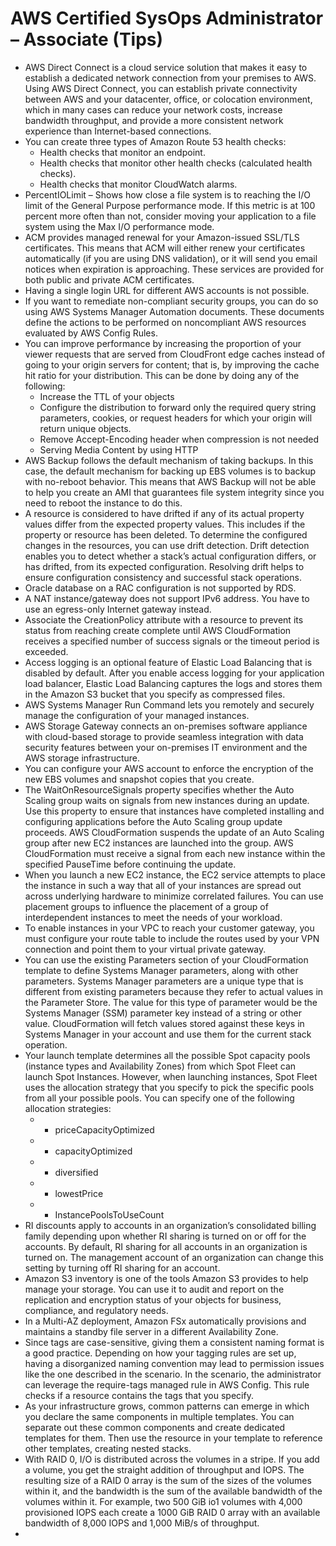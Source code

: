 # AWS Certified SysOps Administrator – Associate (Tips)
* AWS Direct Connect is a cloud service solution that makes it easy to establish a dedicated network connection from your premises to AWS. Using AWS Direct Connect, you can establish private connectivity between AWS and your datacenter, office, or colocation environment, which in many cases can reduce your network costs, increase bandwidth throughput, and provide a more consistent network experience than Internet-based connections.
* You can create three types of Amazon Route 53 health checks:
  * Health checks that monitor an endpoint.
  * Health checks that monitor other health checks (calculated health checks).
  * Health checks that monitor CloudWatch alarms.
* PercentIOLimit – Shows how close a file system is to reaching the I/O limit of the General Purpose performance mode. If this metric is at 100 percent more often than not, consider moving your application to a file system using the Max I/O performance mode.
* ACM provides managed renewal for your Amazon-issued SSL/TLS certificates. This means that ACM will either renew your certificates automatically (if you are using DNS validation), or it will send you email notices when expiration is approaching. These services are provided for both public and private ACM certificates.
* Having a single login URL for different AWS accounts is not possible.
* If you want to remediate non-compliant security groups, you can do so using AWS Systems Manager Automation documents. These documents define the actions to be performed on noncompliant AWS resources evaluated by AWS Config Rules.
* You can improve performance by increasing the proportion of your viewer requests that are served from CloudFront edge caches instead of going to your origin servers for content; that is, by improving the cache hit ratio for your distribution. This can be done by doing any of the following:
  * Increase the TTL of your objects
  * Configure the distribution to forward only the required query string parameters, cookies, or request headers for which your origin will return unique objects.
  * Remove Accept-Encoding header when compression is not needed
  * Serving Media Content by using HTTP
* AWS Backup follows the default mechanism of taking backups. In this case, the default mechanism for backing up EBS volumes is to backup with no-reboot behavior. This means that AWS Backup will not be able to help you create an AMI that guarantees file system integrity since you need to reboot the instance to do this.
* A resource is considered to have drifted if any of its actual property values differ from the expected property values. This includes if the property or resource has been deleted. To determine the configured changes in the resources, you can use drift detection. Drift detection enables you to detect whether a stack’s actual configuration differs, or has drifted, from its expected configuration. Resolving drift helps to ensure configuration consistency and successful stack operations.
* Oracle database on a RAC configuration is not supported by RDS.
* A NAT instance/gateway does not support IPv6 address. You have to use an egress-only Internet gateway instead.
* Associate the CreationPolicy attribute with a resource to prevent its status from reaching create complete until AWS CloudFormation receives a specified number of success signals or the timeout period is exceeded.
* Access logging is an optional feature of Elastic Load Balancing that is disabled by default. After you enable access logging for your application load balancer, Elastic Load Balancing captures the logs and stores them in the Amazon S3 bucket that you specify as compressed files.
* AWS Systems Manager Run Command lets you remotely and securely manage the configuration of your managed instances.
* AWS Storage Gateway connects an on-premises software appliance with cloud-based storage to provide seamless integration with data security features between your on-premises IT environment and the AWS storage infrastructure.
* You can configure your AWS account to enforce the encryption of the new EBS volumes and snapshot copies that you create.
* The WaitOnResourceSignals property specifies whether the Auto Scaling group waits on signals from new instances during an update. Use this property to ensure that instances have completed installing and configuring applications before the Auto Scaling group update proceeds. AWS CloudFormation suspends the update of an Auto Scaling group after new EC2 instances are launched into the group. AWS CloudFormation must receive a signal from each new instance within the specified PauseTime before continuing the update.
* When you launch a new EC2 instance, the EC2 service attempts to place the instance in such a way that all of your instances are spread out across underlying hardware to minimize correlated failures. You can use placement groups to influence the placement of a group of interdependent instances to meet the needs of your workload.
* To enable instances in your VPC to reach your customer gateway, you must configure your route table to include the routes used by your VPN connection and point them to your virtual private gateway.
* You can use the existing Parameters section of your CloudFormation template to define Systems Manager parameters, along with other parameters. Systems Manager parameters are a unique type that is different from existing parameters because they refer to actual values in the Parameter Store. The value for this type of parameter would be the Systems Manager (SSM) parameter key instead of a string or other value. CloudFormation will fetch values stored against these keys in Systems Manager in your account and use them for the current stack operation.
* Your launch template determines all the possible Spot capacity pools (instance types and Availability Zones) from which Spot Fleet can launch Spot Instances. However, when launching instances, Spot Fleet uses the allocation strategy that you specify to pick the specific pools from all your possible pools. You can specify one of the following allocation strategies:
  * - priceCapacityOptimized
  * - capacityOptimized
  * - diversified
  * - lowestPrice
  * - InstancePoolsToUseCount
* RI discounts apply to accounts in an organization’s consolidated billing family depending upon whether RI sharing is turned on or off for the accounts. By default, RI sharing for all accounts in an organization is turned on. The management account of an organization can change this setting by turning off RI sharing for an account.
* Amazon S3 inventory is one of the tools Amazon S3 provides to help manage your storage. You can use it to audit and report on the replication and encryption status of your objects for business, compliance, and regulatory needs.
* In a Multi-AZ deployment, Amazon FSx automatically provisions and maintains a standby file server in a different Availability Zone.
* Since tags are case-sensitive, giving them a consistent naming format is a good practice. Depending on how your tagging rules are set up, having a disorganized naming convention may lead to permission issues like the one described in the scenario. In the scenario, the administrator can leverage the require-tags managed rule in AWS Config. This rule checks if a resource contains the tags that you specify.
* As your infrastructure grows, common patterns can emerge in which you declare the same components in multiple templates. You can separate out these common components and create dedicated templates for them. Then use the resource in your template to reference other templates, creating nested stacks.
* With RAID 0, I/O is distributed across the volumes in a stripe. If you add a volume, you get the straight addition of throughput and IOPS. The resulting size of a RAID 0 array is the sum of the sizes of the volumes within it, and the bandwidth is the sum of the available bandwidth of the volumes within it. For example, two 500 GiB io1 volumes with 4,000 provisioned IOPS each create a 1000 GiB RAID 0 array with an available bandwidth of 8,000 IOPS and 1,000 MiB/s of throughput.
* 
